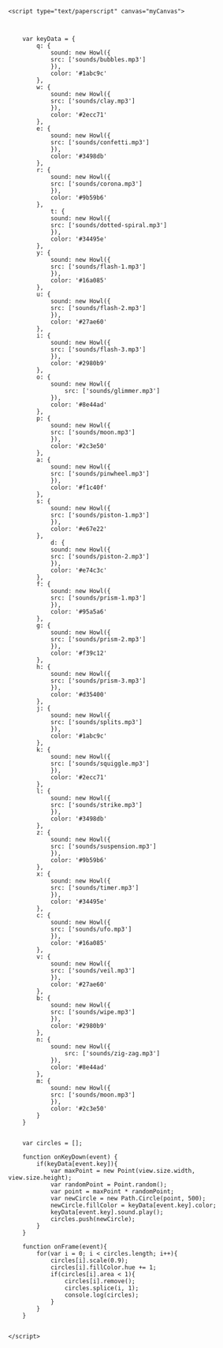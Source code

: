 <!DOCTYPE html>
<html>
<head>
	<title>Circles</title>
	<script type="text/javascript" src="paper-full.js"></script>
	<script type="text/javascript" src="howler.js"></script>
	<link rel="stylesheet" type="text/css" href="circles.css">

	<script type="text/paperscript" canvas="myCanvas">



		var keyData = {
			q: {
				sound: new Howl({
		  		src: ['sounds/bubbles.mp3']
				}),
				color: '#1abc9c'
			},
			w: {
				sound: new Howl({
		  		src: ['sounds/clay.mp3']
				}),
				color: '#2ecc71'
			},
			e: {
				sound: new Howl({
		  		src: ['sounds/confetti.mp3']
				}),
				color: '#3498db'
			},
			r: {
				sound: new Howl({
		  		src: ['sounds/corona.mp3']
				}),
				color: '#9b59b6'
			},
				t: {
				sound: new Howl({
		  		src: ['sounds/dotted-spiral.mp3']
				}),
				color: '#34495e'
			},
			y: {
				sound: new Howl({
		  		src: ['sounds/flash-1.mp3']
				}),
				color: '#16a085'
			},
			u: {
				sound: new Howl({
		  		src: ['sounds/flash-2.mp3']
				}),
				color: '#27ae60'
			},
			i: {
				sound: new Howl({
		  		src: ['sounds/flash-3.mp3']
				}),
				color: '#2980b9'
			},
			o: {
				sound: new Howl({
					src: ['sounds/glimmer.mp3']
				}),
				color: '#8e44ad'
			},
			p: {
				sound: new Howl({
		  		src: ['sounds/moon.mp3']
				}),
				color: '#2c3e50'
			},
			a: {
				sound: new Howl({
		  		src: ['sounds/pinwheel.mp3']
				}),
				color: '#f1c40f'
			},
			s: {
				sound: new Howl({
		  		src: ['sounds/piston-1.mp3']
				}),
				color: '#e67e22'
			},
				d: {
				sound: new Howl({
		  		src: ['sounds/piston-2.mp3']
				}),
				color: '#e74c3c'
			},
			f: {
				sound: new Howl({
		  		src: ['sounds/prism-1.mp3']
				}),
				color: '#95a5a6'
			},
			g: {
				sound: new Howl({
		  		src: ['sounds/prism-2.mp3']
				}),
				color: '#f39c12'
			},
			h: {
				sound: new Howl({
		  		src: ['sounds/prism-3.mp3']
				}),
				color: '#d35400'
			},
			j: {
				sound: new Howl({
		  		src: ['sounds/splits.mp3']
				}),
				color: '#1abc9c'
			},
			k: {
				sound: new Howl({
		  		src: ['sounds/squiggle.mp3']
				}),
				color: '#2ecc71'
			},
			l: {
				sound: new Howl({
		  		src: ['sounds/strike.mp3']
				}),
				color: '#3498db'
			},
			z: {
				sound: new Howl({
		  		src: ['sounds/suspension.mp3']
				}),
				color: '#9b59b6'
			},
			x: {
				sound: new Howl({
		  		src: ['sounds/timer.mp3']
				}),
				color: '#34495e'
			},
			c: {
				sound: new Howl({
		  		src: ['sounds/ufo.mp3']
				}),
				color: '#16a085'
			},
			v: {
				sound: new Howl({
		  		src: ['sounds/veil.mp3']
				}),
				color: '#27ae60'
			},
			b: {
				sound: new Howl({
		  		src: ['sounds/wipe.mp3']
				}),
				color: '#2980b9'
			},
			n: {
				sound: new Howl({
					src: ['sounds/zig-zag.mp3']
				}),
				color: '#8e44ad'
			},
			m: {
				sound: new Howl({
		  		src: ['sounds/moon.mp3']
				}),
				color: '#2c3e50'
			}
		}

		
		var circles = [];

		function onKeyDown(event) {
			if(keyData[event.key]){
				var maxPoint = new Point(view.size.width, view.size.height);
				var randomPoint = Point.random();
				var point = maxPoint * randomPoint;
				var newCircle = new Path.Circle(point, 500);
				newCircle.fillColor = keyData[event.key].color;
				keyData[event.key].sound.play();
				circles.push(newCircle);
			}
		}

		function onFrame(event){
      		for(var i = 0; i < circles.length; i++){
        		circles[i].scale(0.9);
        		circles[i].fillColor.hue += 1;
        		if(circles[i].area < 1){
        			circles[i].remove();
          			circles.splice(i, 1);
          			console.log(circles);
        		}
      		}
    	}


	</script>

</head>
<body>
	<canvas id="myCanvas" resize></canvas>
</body>
</html>